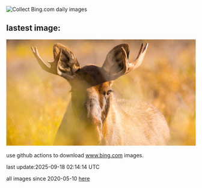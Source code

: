 ![Collect Bing.com daily images](https://github.com/counter2015/bing-daily-images/workflows/Collect%20Bing.com%20daily%20images/badge.svg)
## lastest image:
![](images/img.jpg)

use github actions to download www.bing.com images.

last update:2025-09-18 02:14:14 UTC

all images since 2020-05-10 [here](https://github.com/counter2015/bing-daily-images/tree/master/images) 
